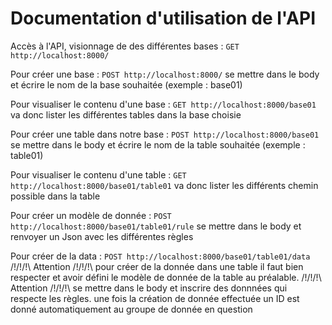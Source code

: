 # Documentation d'utilisation de l'API

Accès à l'API, visionnage de des différentes bases :
`GET http://localhost:8000/`

Pour créer une base :
`POST http://localhost:8000/`
se mettre dans le body et écrire le nom de la base souhaitée (exemple : base01)

Pour visualiser le contenu d'une base :
`GET http://localhost:8000/base01`
va donc lister les différentes tables dans la base choisie

Pour créer une table dans notre base :
`POST http://localhost:8000/base01`
se mettre dans le body et écrire le nom de la table souhaitée (exemple : table01)

Pour visualiser le contenu d'une table :
`GET http://localhost:8000/base01/table01`
va donc lister les différents chemin possible dans la table

Pour créer un modèle de donnée :
`POST http://localhost:8000/base01/table01/rule`
se mettre dans le body et renvoyer un Json avec les différentes règles

Pour créer de la data :
`POST http://localhost:8000/base01/table01/data`
/!\/!\/!\ Attention /!\/!\/!\\
pour créer de la donnée dans une table il faut bien respecter et avoir défini le modèle de donnée de la table au préalable.
/!\/!\/!\ Attention /!\/!\/!\\
se mettre dans le body et inscrire des donnnées qui respecte les règles.
une fois la création de donnée effectuée un ID est donné automatiquement au groupe de donnée en question
